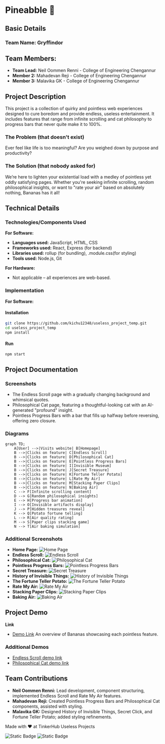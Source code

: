 # Pineabble 🎯

## Basic Details

### Team Name: Gryffindor

## Team Members:
- **Team Lead:** Neil Oommen Renni - College of Engineering Chengannur
- **Member 2:** Mahadevan Reji - College of Engineering Chengannur
- **Member 3:** Malavika GK - College of Engineering Chengannur

## Project Description

This project is a collection of quirky and pointless web experiences designed to cure boredom and provide endless, useless entertainment. It includes features that range from infinite scrolling and cat philosophy to progress bars that never quite make it to 100%.

### The Problem (that doesn't exist)

Ever feel like life is too meaningful? Are you weighed down by purpose and productivity?

### The Solution (that nobody asked for)

We’re here to lighten your existential load with a medley of pointless yet oddly satisfying pages. Whether you're seeking infinite scrolling, random philosophical insights, or want to "rate your air" based on absolutely nothing, Bananas has it all!

## Technical Details

### Technologies/Components Used

**For Software:**
- **Languages used:** JavaScript, HTML, CSS
- **Frameworks used:** React, Express (for backend)
- **Libraries used:** rollup (for bundling), .module.css(for styling)
- **Tools used:** Node.js, Git

**For Hardware:**
- Not applicable – all experiences are web-based.

### Implementation

**For Software:**

#### Installation

```bash
git clone https://github.com/kichu12348/useless_project_temp.git
cd useless_project_temp
npm install
```

#### Run

```bash
npm start
```

## Project Documentation

### Screenshots

- The Endless Scroll page with a gradually changing background and whimsical quotes.
- Philosophical Cat page, featuring a thoughtful-looking cat with an AI-generated "profound" insight.
- Pointless Progress Bars with a bar that fills up halfway before reversing, offering zero closure.

### Diagrams
```mermaid
graph TD;
    A[User] -->|Visits website| B[Homepage]
    B -->|Clicks on feature| C[Endless Scroll]
    B -->|Clicks on feature| D[Philosophical Cat]
    B -->|Clicks on feature| E[Pointless Progress Bars]
    B -->|Clicks on feature| I[Invisible Museum]
    B -->|Clicks on feature| J[Secret Treasure]
    B -->|Clicks on feature| K[Fortune Teller Potato]
    B -->|Clicks on feature| L[Rate My Air]
    B -->|Clicks on feature| M[Stacking Paper Clips]
    B -->|Clicks on feature| N[Baking Air]
    C --> F[Infinite scrolling content]
    D --> G[Random philosophical insights]
    E --> H[Progress bar animation]
    I --> O[Invisible artifacts display]
    J --> P[Hidden treasures reveal]
    K --> Q[Potato fortune telling]
    L --> R[Air quality rating]
    M --> S[Paper clips stacking game]
    N --> T[Air baking simulation]
```

### Additional Screenshots

- **Home Page:** ![Home Page](screenShots/home.png)
- **Endless Scroll:** ![Endless Scroll](screenShots/endless.png)
- **Philosophical Cat:** ![Philosophical Cat](screenShots/philocat.png)
- **Pointless Progress Bars:** ![Pointless Progress Bars](screenShots/pointlessProg.png)
- **Secret Treasure:** ![Secret Treasure](screenShots/secretTre.png)
- **History of Invisible Things:** ![History of Invisible Things](screenShots/invi.png)
- **The Fortune Teller Potato:** ![The Fortune Teller Potato](screenShots/potato.png)
- **Rate My Air:** ![Rate My Air](screenShots/rateAir.png)
- **Stacking Paper Clips:** ![Stacking Paper Clips](screenShots/clips.png)
- **Baking Air:** ![Baking Air](screenShots/bake.png)

## Project Demo

**Link**
- [Demo Link](https://kichu12348.github.io/baananaa) An overview of Bananas showcasing each pointless feature.

### Additional Demos

- [Endless Scroll demo link](https://kichu12348.github.io/baananaa/endless-scroll)
- [Philosophical Cat demo link](https://kichu12348.github.io/baananaa/philosophical-cat)

## Team Contributions

- **Neil Oommen Renni:** Lead development, component structuring, implemented Endless Scroll and Rate My Air features.
- **Mahadevan Reji:** Created Pointless Progress Bars and Philosophical Cat components, assisted with styling.
- **Malavika GK:** Designed History of Invisible Things, Secret Click, and Fortune Teller Potato; added styling refinements.

Made with ❤️ at TinkerHub Useless Projects

![Static Badge](https://img.shields.io/badge/TinkerHub-24?color=%23000000&link=https%3A%2F%2Fwww.tinkerhub.org%2F)
![Static Badge](https://img.shields.io/badge/UselessProject--24-24?link=https%3A%2F%2Fwww.tinkerhub.org%2Fevents%2FQ2Q1TQKX6Q%2FUseless%2520Projects)

